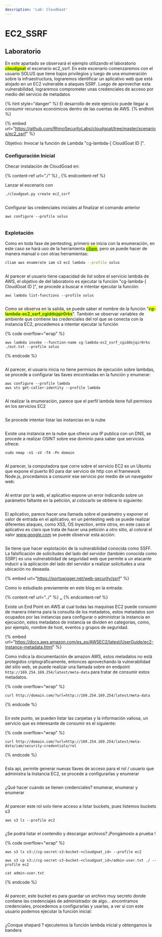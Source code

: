 ```yaml
---
description: 'Lab: CloudGoat'
---
```


# EC2\_SSRF

## Laboratorio

En este apartado se observará el ejemplo utilizando el laboratorio <mark style="color:green;">**cloudgoat**</mark> el escenario ec2\_ssrf. En este escenario comenzaremos con el usuario SOLUS que tiene bajos privilegios y luego de una enumeración sobre la infraestructura, lograremos identificar un aplicativo web que está alojado en un EC2 vulnerable a ataques SSRF. Luego de aprovechar esta vulnerabilidad, lograremos comprometer unas credenciales de acceso por medio del servicio de metadatos

{% hint style="danger" %}
El desarrollo de este ejercicio puede llegar a consumir recursos económicos dentro de las cuentas de AWS.
{% endhint %}

{% embed url="https://github.com/RhinoSecurityLabs/cloudgoat/tree/master/scenarios/ec2_ssrf" %}

Objetivo: Invocar la función de Lambda "cg-lambda-\[ CloudGoat ID ]".

### Configuración Inicial

Checar instalación de CloudGoad en:

{% content-ref url="./" %}
[.](./)
{% endcontent-ref %}

Lanzar el escenario con

```bash
./cloudgoat.py create ec2_ssrf
```

<figure><img src="../../../.gitbook/assets/image (7) (4).png" alt=""><figcaption></figcaption></figure>

Configurar las credenciales iniciales al finalizar el comando anterior

```
aws configure --profile solus
```

<figure><img src="../../../.gitbook/assets/image (55).png" alt=""><figcaption></figcaption></figure>

### Explotación

Como en toda fase de pentesting, primero se inicia con la enumeración, en este caso se hará uso de la herramienta [<mark style="color:green;">**cliam**</mark>](https://github.com/securisec/cliam), pero se puede hacer de manera manual o con otras herramientas:

```bash
cliam aws enumerate iam s3 ec2 lambda --profile solus
```

<figure><img src="../../../.gitbook/assets/image (3) (6).png" alt=""><figcaption></figcaption></figure>

Al parecer el usuario tiene capacidad de _list_ sobre el servicio lambda de AWS, el objetivo de del laboratorio es ejecutar la función "cg-lambda-\[ CloudGoat ID ]", se procede a buscar e intentar ejecutar la función:

```
aws lambda list-functions --profile solus
```

<figure><img src="../../../.gitbook/assets/image (38) (1).png" alt=""><figcaption></figcaption></figure>

Como se observa en la salida, se puede saber el nombre de la función "<mark style="color:green;">**cg-lambda-ec2\_ssrf\_cgiddojqir0rks**</mark>". También se observar variables de ambiente que contiene las credenciales del rol que se conecta con la instancia EC2, procedemos a intentar ejecutar la función

{% code overflow="wrap" %}
```
aws lambda invoke --function-name cg-lambda-ec2_ssrf_cgiddojqir0rks ./out.txt --profile solus
```
{% endcode %}

<figure><img src="../../../.gitbook/assets/image (54).png" alt=""><figcaption></figcaption></figure>

Al parecer, el usuario inicia no tiene permisos de ejecución sobre lambdas, se procede a configurar las llaves encontradas en la función y enumerar:

```
aws configure --profile lambda
aws sts get-caller-identity --profile lambda
```

<figure><img src="../../../.gitbook/assets/image (26).png" alt=""><figcaption></figcaption></figure>

Al realizar la enumeración, parece que el perfil lambda tiene full permisos en los servicios EC2

<figure><img src="../../../.gitbook/assets/image (56).png" alt=""><figcaption></figcaption></figure>

Se procede intentar listar las instancias en la nube

<figure><img src="../../../.gitbook/assets/image (46).png" alt=""><figcaption></figcaption></figure>

Existe una instancia en la nube que ofrece una IP publica con un DNS, se procede a realizar OSINT sobre ese dominio para saber que servicios ofrece:

```
sudo nmap -sS -sV -T4 -Pn domain
```

<figure><img src="../../../.gitbook/assets/image (53).png" alt=""><figcaption></figcaption></figure>

Al parecer, la computadora que corre sobre el servicio EC2 es un Ubuntu que expone el puerto 80 para dar servicio de http con el framework Node.js, procedamos a consumir ese servicio por medio de un navegador web:

<figure><img src="../../../.gitbook/assets/image (42) (1).png" alt=""><figcaption></figcaption></figure>

Al entrar por la web, el aplicativo expone un error indicando sobre un parámetro faltante en la petición, al colocarlo se obtiene lo siguiente:

<figure><img src="../../../.gitbook/assets/image (11).png" alt=""><figcaption></figcaption></figure>

El aplicativo, parece hacer una llamada sobre el parámetro y exponer  el valor de entrada en el aplicativo, en un péntesting web se puede realizar diferentes ataques, como XSS, OS Inyection, entre otros, en este caso el aplicativo es claro que trata de hacer una petición a otro sitio, al coloral el valor www.google.com se puede observar esta acción:

<figure><img src="../../../.gitbook/assets/image (29).png" alt=""><figcaption></figcaption></figure>

Se tiene que hacer explotación de la vulnerabilidad conocida como SSFF. La falsificación de solicitudes del lado del servidor (también conocida como SSRF) es una vulnerabilidad de seguridad web que permite a un atacante inducir a la aplicación del lado del servidor a realizar solicitudes a una ubicación no deseada.

{% embed url="https://portswigger.net/web-security/ssrf" %}

Como lo estudiado previamente en este blog en la entrada:

{% content-ref url="../" %}
[..](../)
{% endcontent-ref %}

Existe un End Point en AWS al cual todas las maquinas EC2 puede consumir de manera interna para la consulta de los metadatos, estos metadatos son ocupados por las instancias para configurar o administrar la instancia en ejecución, estos metadatos de instancia se dividen en categorías, como, por ejemplo, nombre de host, eventos y grupos de seguridad.

{% embed url="https://docs.aws.amazon.com/es_es/AWSEC2/latest/UserGuide/ec2-instance-metadata.html" %}

Como indica la documentación de amazon AWS, estos metadatos no está protegidos criptográficamente, entonces aprovechando la vulnerabilidad del sitio web, se puede realizar una llamada sobre en endpoint `http://169.254.169.254/latest/meta-data` para tratar de consumir estos metadatos.

{% code overflow="wrap" %}
```
curl http://domain.com/?url=http://169.254.169.254/latest/meta-data
```
{% endcode %}

<figure><img src="../../../.gitbook/assets/image (2) (5).png" alt=""><figcaption></figcaption></figure>

En este punto, se pueden listar las carpetas y la información valiosa, un servicio que es interesante de consumir es el siguiente:

{% code overflow="wrap" %}
```
curl http://domain.com/?url=http://169.254.169.254/latest/meta-data/iam/security-credentials/rol
```
{% endcode %}

<figure><img src="../../../.gitbook/assets/image (40) (1).png" alt=""><figcaption></figcaption></figure>

Esta api, permite generar nuevas llaves de acceso para el rol / usuario que administra la Instancia EC2, se procede a configurarlas y enumerar

<figure><img src="../../../.gitbook/assets/image (36).png" alt=""><figcaption></figcaption></figure>

¿Qué hacer cuando se tienen credenciales? enumerar, enumerar y enumerar

<figure><img src="../../../.gitbook/assets/image (9) (4).png" alt=""><figcaption></figcaption></figure>

Al parecer este rol solo tiene acceso a listar buckets, pues listemos buckets s3

```
aws s3 ls --profile ec2
```

<figure><img src="../../../.gitbook/assets/image (11) (3).png" alt=""><figcaption></figcaption></figure>

¿Se podrá listar el contendio y descargar archivos? ¡Pongámoslo a prueba !

{% code overflow="wrap" %}
```
aws s3 ls s3://cg-secret-s3-bucket-<cloudgoat_id> --profile ec2

aws s3 cp s3://cg-secret-s3-bucket-<cloudgoat_id>/admin-user.txt ./ --profile ec2

cat admin-user.txt
```
{% endcode %}

<figure><img src="../../../.gitbook/assets/image (57).png" alt=""><figcaption></figcaption></figure>

Al parecer, este bucket es para guardar un archivo muy secreto donde contiene las credenciajes de administrador de algo... encontramos credenciales, procedemos a configurarlas y usarlas, a ver si con este usuario podemos ejecutar la función inicial:

<figure><img src="../../../.gitbook/assets/image (4).png" alt=""><figcaption></figcaption></figure>

¿Conque shepard ? ejecutemos la función lambda inicial y obtengamos la bandera&#x20;

<figure><img src="../../../.gitbook/assets/image (12) (3).png" alt=""><figcaption></figcaption></figure>







